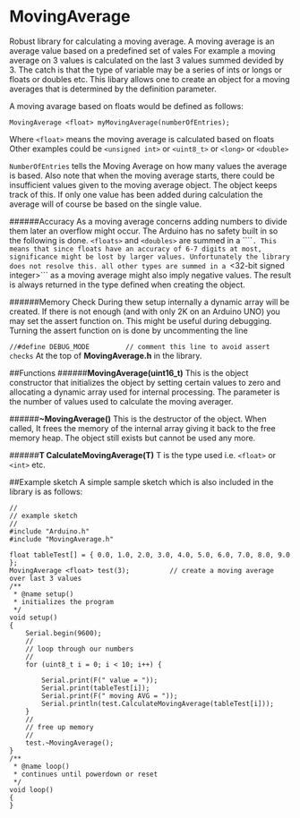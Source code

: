 # MovingAverage
Robust library for calculating a moving average. A moving average is an average value based on a predefined set of vales For example a moving average on 3 values is calculated on the last 3 values summed devided by 3. The catch is that the type of variable may be a series of ints or longs or floats or doubles etc. 
This libary allows one to create an object for a moving averages that is determined by the definition parameter.

A moving avarage based on floats would be defined as follows:

```
MovingAverage <float> myMovingAverage(numberOfEntries);
```

Where ```<float>``` means the moving average is calculated based on floats
Other examples could be ```<unsigned int>``` or ```<uint8_t>``` or ```<long>``` or ```<double>```

```NumberOfEntries``` tells the Moving Average on how many values the average is based. Also note that when the moving average starts, there could be insufficient values given to the moving average object. The object keeps track of this. If only one value has been added during calculation the average will of course be based on the single value.

######Accuracy
As a moving average concerns adding numbers to divide them later an overflow might occur. The Arduino has no safety built in so the following is done. ```<floats>``` and ```<doubles>``` are summed in a ````<float total>```. This means that since floats have an accuracy of 6-7 digits at most, significance might be lost by larger values. Unfortunately the library does not resolve this. all other types are summed in a ```<32-bit signed integer>``` as a moving average might also imply negative values. The result is always returned in the type defined when creating the object.

######Memory Check
During thew setup internally a dynamic array will be created. If there is not enough (and with only 2K on an Arduino UNO) you may set the assert function on. This might be useful during debugging. Turning the assert function on is done by uncommenting the line

```//#define DEBUG_MODE			// comment this line to avoid assert checks```
At the top of **MovingAverage.h** in the library. 

##Functions
######**MovingAverage(uint16_t)**
This is the object constructor that initializes the object by setting certain values to zero and allocating a dynamic array used for internal processing. The parameter is the number of values used to calculate the moving averager.

######**~MovingAverage()**
This is the destructor of the object. When called, It frees the memory of the internal array giving it back to the free memory heap. The object still exists but cannot be used any more.

######**T CalculateMovingAverage(T)**
T is the type used i.e. ```<float>``` or ```<int>``` etc.

##Example sketch
A simple sample sketch which is also included in the library is as follows:

```
//
// example sketch
//
#include "Arduino.h"
#include "MovingAverage.h"

float tableTest[] = { 0.0, 1.0, 2.0, 3.0, 4.0, 5.0, 6.0, 7.0, 8.0, 9.0 };
MovingAverage <float> test(3);			// create a moving average over last 3 values
/**
 * @name setup()
 * initializes the program
 */
void setup()
{
	Serial.begin(9600);
	//
	// loop through our numbers
	//
	for (uint8_t i = 0; i < 10; i++) {

		Serial.print(F(" value = "));
		Serial.print(tableTest[i]);
		Serial.print(F(" moving AVG = "));
		Serial.println(test.CalculateMovingAverage(tableTest[i]));
	}
	//
	// free up memory
	//
	test.~MovingAverage();
}
/**
 * @name loop()
 * continues until powerdown or reset
 */
void loop()
{
}
```